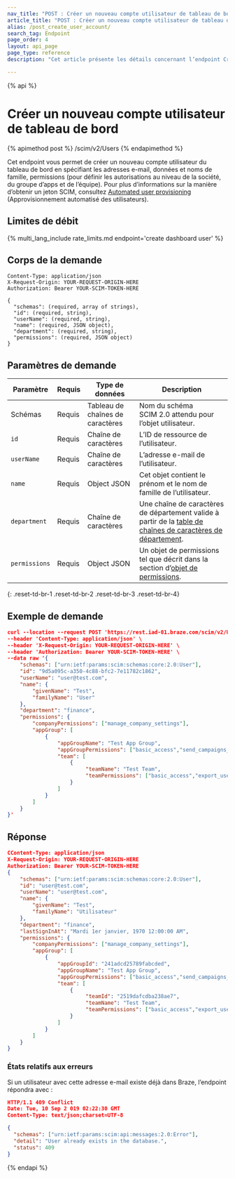 ```yaml
---
nav_title: "POST : Créer un nouveau compte utilisateur de tableau de bord"
article_title: "POST : Créer un nouveau compte utilisateur de tableau de bord"
alias: /post_create_user_account/
search_tag: Endpoint
page_order: 4
layout: api_page
page_type: reference
description: "Cet article présente les détails concernant l’endpoint Créer un nouveau compteur utilisateur de tableau de bord."

---
```


{% api %}
# Créer un nouveau compte utilisateur de tableau de bord
{% apimethod post %}
/scim/v2/Users
{% endapimethod %}

Cet endpoint vous permet de créer un nouveau compte utilisateur du tableau de bord en spécifiant les adresses e-mail, données et noms de famille, permissions (pour définir les autorisations au niveau de la société, du groupe d’apps et de l’équipe). Pour plus d’informations sur la manière d’obtenir un jeton SCIM, consultez [Automated user provisioning]({{site.baseurl}}/scim/automated_user_provisioning/) (Approvisionnement automatisé des utilisateurs). 

## Limites de débit

{% multi_lang_include rate_limits.md endpoint='create dashboard user' %}

## Corps de la demande
```
Content-Type: application/json
X-Request-Origin: YOUR-REQUEST-ORIGIN-HERE
Authorization: Bearer YOUR-SCIM-TOKEN-HERE
```
```
{
  "schemas": (required, array of strings),
  "id": (required, string),
  "userName": (required, string),
  "name": (required, JSON object),
  "department": (required, string),
  "permissions": (required, JSON object)
}
```

## Paramètres de demande

| Paramètre | Requis | Type de données | Description |
| --------- | -------- | --------- | ----------- |
| Schémas | Requis | Tableau de chaînes de caractères | Nom du schéma SCIM 2.0 attendu pour l’objet utilisateur. |
| `id` | Requis | Chaîne de caractères | L’ID de ressource de l’utilisateur. |
| `userName` | Requis | Chaîne de caractères | L’adresse e-mail de l’utilisateur. |
| `name` | Requis | Object JSON | Cet objet contient le prénom et le nom de famille de l’utilisateur. |
| `department` | Requis | Chaîne de caractères | Une chaîne de caractères de département valide à partir de la [table de chaînes de caractères de département]({{site.baseurl}}/scim_api_appendix/#department-strings). |
| `permissions` | Requis | Object JSON | Un objet de permissions tel que décrit dans la section d’[objet de permissions]({{site.baseurl}}/scim_api_appendix/#permissions-object). |
{: .reset-td-br-1 .reset-td-br-2 .reset-td-br-3  .reset-td-br-4}

## Exemple de demande
```json
curl --location --request POST 'https://rest.iad-01.braze.com/scim/v2/Users' \
--header 'Content-Type: application/json' \
--header 'X-Request-Origin: YOUR-REQUEST-ORIGIN-HERE' \
--header 'Authorization: Bearer YOUR-SCIM-TOKEN-HERE' \
--data raw '{
    "schemas": ["urn:ietf:params:scim:schemas:core:2.0:User"],
    "id": "9d5a095c-a350-4c88-bfc2-7e11782c1862",
    "userName": "user@test.com",
    "name": {
        "givenName": "Test",
        "familyName": "User"
    },
    "department": "finance",
    "permissions": {
        "companyPermissions": ["manage_company_settings"],
        "appGroup": [
            {
                "appGroupName": "Test App Group",
                "appGroupPermissions": ["basic_access","send_campaigns_canvases"],
                "team": [
                    {
                         "teamName": "Test Team",                  
                         "teamPermissions": ["basic_access","export_user_data"]
                    }
                ]
            } 
        ]
    }
}' 
```

## Réponse
```json
CContent-Type: application/json
X-Request-Origin: YOUR-REQUEST-ORIGIN-HERE
Authorization: Bearer YOUR-SCIM-TOKEN-HERE
{
    "schemas": ["urn:ietf:params:scim:schemas:core:2.0:User"],
    "id": "user@test.com",
    "userName": "user@test.com",
    "name": {
        "givenName": "Test",
        "familyName": "Utilisateur"
    },
    "department": "finance",
    "lastSignInAt": "Mardi 1er janvier, 1970 12:00:00 AM",
    "permissions": {
        "companyPermissions": ["manage_company_settings"],
        "appGroup": [
            {
                "appGroupId": "241adcd25789fabcded",
                "appGroupName": "Test App Group",
                "appGroupPermissions": ["basic_access","send_campaigns_canvases"],
                "team": [
                    {
                         "teamId": "2519dafcdba238ae7",
                         "teamName": "Test Team",                  
                         "teamPermissions": ["basic_access","export_user_data"]
                    }
                ]
            } 
        ]
    }
}
```

### États relatifs aux erreurs

Si un utilisateur avec cette adresse e-mail existe déjà dans Braze, l’endpoint répondra avec :

```json
HTTP/1.1 409 Conflict
Date: Tue, 10 Sep 2 019 02:22:30 GMT
Content-Type: text/json;charset=UTF-8

{
  "schemas": ["urn:ietf:params:scim:api:messages:2.0:Error"],
  "detail": "User already exists in the database.",
  "status": 409
}
```

{% endapi %}




